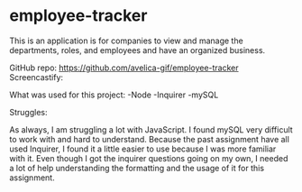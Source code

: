 # employee-tracker

This is an application is for companies to  view and manage the departments, roles, and employees and have an organized business.

GitHub repo: https://github.com/avelica-gif/employee-tracker
Screencastify: 

What was used for this project:
-Node
-Inquirer
-mySQL

Struggles:

As always, I am struggling a lot with JavaScript. I found mySQL very difficult to work with and hard to understand. Because the past assignment have all used Inquirer, I found it a little easier to use because I was more familiar with it. Even though I got the inquirer questions going on my own, I needed a lot of  help understanding the formatting and the usage of it for this assignment. 